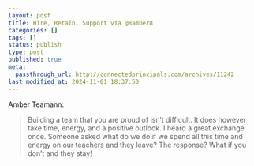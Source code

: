 ```yaml
---
layout: post
title: Hire, Retain, Support via @8amber8
categories: []
tags: []
status: publish
type: post
published: true
meta:
  passthrough_url: http://connectedprincipals.com/archives/11242
last_modified_at: 2024-11-01 18:37:50
---
```


Amber Teamann:


>Building a team that you are proud of isn’t difficult. It does however take time, energy, and a positive outlook. I heard a great exchange once. Someone asked what do we do if we spend all this time and energy on our teachers and they leave? The response? What if you don’t and they stay!
